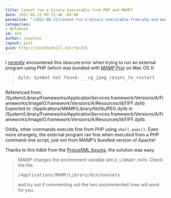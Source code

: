 ```yaml
---
title: Cannot run a binary executable from PHP and MAMP?
date: 2012-06-22 09:33:48 -04:00
permalink: "/2012-06-22/cannot-run-a-binary-executable-from-php-and-mamp/"
categories:
- Notebook
id: 334
author: Jonathon
layout: post
guid: http://jonathonhill.net/?p=334
---
```


I <a href="http://jonathonhill.net/2012-05-18/unshorten-urls-with-php-and-curl/" target="_blank">recently</a> encountered this obscure error when trying to run an external program using PHP (which was bundled with <a href="http://www.mamp.info/en/mamp-pro/" target="_blank">MAMP Pro</a>) on Mac OS X:

> <pre>dyld: Symbol not found: __cg_jpeg_resync_to_restart
Referenced from: /System/Library/Frameworks/ApplicationServices.framework/Versions/A/Frameworks/ImageIO.framework/Versions/A/Resources/libTIFF.dylib
Expected in: /Applications/MAMP/Library/lib/libJPEG.dylib
in /System/Library/Frameworks/ApplicationServices.framework/Versions/A/Frameworks/ImageIO.framework/Versions/A/Resources/libTIFF.dylib</pre>

Oddly, other commands execute fine from PHP using `shell_exec()`. Even more strangely, the external program ran fine when executed from a PHP command-line script, just not from MAMP&#8217;s bundled version of Apache!

Thanks to this tidbit from the <a href="http://www.princexml.com/bb/viewtopic.php?f=4&t=3204" target="_blank">PrinceXML forums</a>, the solution was easy:

> MAMP changes the environment variable `$DYLD_LIBRARY_PATH`. Check the file:
> 
> <pre>/Applications/MAMP/Library/bin/envvars</pre>
> 
> and try out if commenting out the two uncommented lines will work for you.
